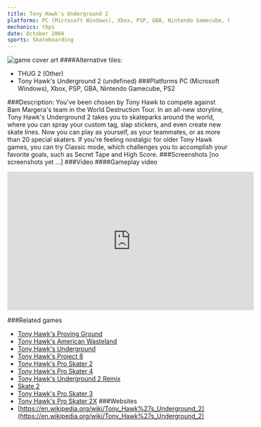 ```yaml
---
title: Tony Hawk's Underground 2
platforms: PC (Microsoft Windows), Xbox, PSP, GBA, Nintendo Gamecube, PS2
mechanics: thps
date: October 2004
sports: Skateboarding
---
```

![game cover art](//images.igdb.com/igdb/image/upload/t_cover_big/oy9ytaclgoe0i52ukmtk.jpg "Logo Title Text 1")
####Alternative tiles:
* THUG 2 (Other)
* Tony Hawk's Underground 2 (undefined)
###Platforms
PC (Microsoft Windows), Xbox, PSP, GBA, Nintendo Gamecube, PS2

###Description:
You've been chosen by Tony Hawk to compete against Bam Margera's team in the World Destruction Tour. In an all-new storyline, Tony Hawk's Underground 2 takes you to skateparks around the world, where you can spray your custom tag, slap stickers, and even create new skate lines. Now you can play as yourself, as your teammates, or as more than 20 special skaters. If you're feeling nostalgic for older Tony Hawk games, you can try Classic mode, which challenges you to accomplish your favorite goals, such as Secret Tape and High Score.
###Screenshots
[no screenshots yet ...]
###Video
####Gameplay video

<iframe width="560" height="315" src="https://www.youtube.com/embed/uU9w5yXAlj4" frameborder="0" allowfullscreen></iframe>

###Related games
* [Tony Hawk's Proving Ground](/games/tony-hawk-s-proving-ground-2700/)
* [Tony Hawk's American Wasteland](/games/tony-hawk-s-american-wasteland-7219/)
* [Tony Hawk's Underground](/games/tony-hawk-s-underground-2698/)
* [Tony Hawk's Project 8](/games/tony-hawk-s-project-8-6204/)
* [Tony Hawk's Pro Skater 2](/games/tony-hawk-s-pro-skater-2-913/)
* [Tony Hawk's Pro Skater 4](/games/tony-hawk-s-pro-skater-4-915/)
* [Tony Hawk's Underground 2 Remix](/games/tony-hawks-underground-2-remix-22311/)
* [Skate 2](/games/skate-2-2586/)
* [Tony Hawk's Pro Skater 3](/games/tony-hawk-s-pro-skater-3-914/)
* [Tony Hawk's Pro Skater 2X](/games/tony-hawks-pro-skater-2x-47325/)
###Websites
* [https://en.wikipedia.org/wiki/Tony_Hawk%27s_Underground_2](https://en.wikipedia.org/wiki/Tony_Hawk%27s_Underground_2)
